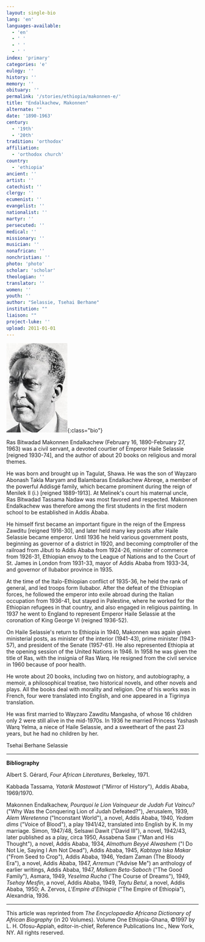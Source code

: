```yaml
---
layout: single-bio
lang: 'en'
languages-available:
  - 'en'
  - ' '
  - ' '
  - ' '
index: 'primary'
categories: 'e'
eulogy: ''
history: ''
memory: ''
obituary: ''
permalink: '/stories/ethiopia/makonnen-e/'
title: "Endalkachew, Makonnen"
alternate: ""
date: '1890-1963'
century:
  - '19th'
  - '20th'
tradition: 'orthodox'
affiliation:
  - 'orthodox church'
country:
  - 'ethiopia'
ancient: ''
artist: ''
catechist: ''
clergy: ''
ecumenist: ''
evangelist: ''
nationalist: ''
martyr: ''
persecuted: ''
medical: ''
missionary: ''
musician: ''
nonafrican: ''
nonchristian: ''
photo: 'photo'
scholar: 'scholar'
theologian: ''
translator: ''
women: ''
youth: ''
author: "Selassie, Tsehai Berhane"
institution: ""
liaison: ""
project-luke: ''
upload: 2011-01-01
---
```


![Makonnen Endalkachew](/images/bio-pics/ethiopia/makonnen-e/makonnen_endalkachew.jpg){:class="bio"}

Ras Bitwadad Makonnen Endalkachew (February 16, 1890-February 27, 1963) was a civil servant, a devoted courtier of Emperor Haile Selassie [reigned 1930-74], and the author of about 20 books on religious and moral themes.

He was born and brought up in Tagulat, Shawa. He was the son of Wayzaro Abonash Takla Maryam and Balambaras Endalkachew Abreqe, a member of the powerful Addisgé family, which became prominent during the reign of Menilek II (i.) [reigned 1889-1913]. At Melinek's court his maternal uncle, Ras Bitwadad Tassama Nadaw was most favored and respected. Makonnen Endalkachew was therefore among the first students in the first modern school to be established in Addis Ababa.

He himself first became an important figure in the reign of the Empress Zawditu  [reigned 1916-30], and later held many key posts after Haile Selassie became emperor. Until 1936 he held various government posts, beginning as governor of a district in 1920, and becoming comptroller of the railroad from Jibuti to Addis Ababa from 1924-26, minister of commerce from 1926-31, Ethiopian envoy to the League of Nations and to the Court of St. James in London from 1931-33, mayor of Addis Ababa from 1933-34, and governor of Ilubabor province in 1935.

At the time of the Italo-Ethiopian conflict of 1935-36, he held the rank of general, and led troops form Ilubabor. After the defeat of the Ethiopian forces, he followed the emperor into exile abroad during the Italian occupation from 1936-41, but stayed in Palestine, where he worked for the Ethiopian refugees in that country, and also engaged in religious painting. In 1937 he went to England to represent Emperor Haile Selassie at the coronation of King George VI (reigned 1936-52).

On Haile Selassie's return to Ethiopia in 1940, Makonnen was again given ministerial posts, as minister of the interior (1941-43), prime minister (1943-57), and president of the Senate (1957-61). He also represented Ethiopia at the opening session of the United Nations in 1946. In 1958 he was given the title of Ras, with the insignia of Ras Warq. He resigned from the civil service in 1960 because of poor health.

He wrote about 20 books, including two on history, and autobiography, a memoir, a philosophical treatise, two historical novels, and other novels and plays. All the books deal with morality and religion. One of his works was in French, four were translated into English, and one appeared in a Tigrinya translation.

He was first married to Wayzaro Zawditu Mangasha, of whose 16 children only 2 were still alive in the mid-1970s. In 1936 he married Princess Yashash Warq Yelma, a niece of Haile Selassie, and a sweetheart of the past 23 years, but he had no children by her.

Tsehai Berhane Selassie

---

**Bibliography**

Albert S. Gérard, *Four African Literatures*, Berkeley, 1971.

Kabbada Tassama, *Yatarik Mastawat* ("Mirror of History"), Addis Ababa, 1969/1970.

Makonnen Endalkachew, *Pourquoi le Lion Vainqueur de Judah Fut Vaincu?* ("Why Was the Conquering Lion of Judah Defeated?"), Jerusalem, 1939, *Alem Weretenna* ("Inconstant World"), a novel, Addis Ababa, 1940, *Yedam dims* ("Voice of Blood"), a play 1941/42, translated into English by K. In my marriage. Simon, 1947/48, Selsawi Dawit ("David III"), a novel, 1942/43, later published as a play, circa 1950, Assabena Saw ("Man and His Thought"), a novel, Addis Ababa, 1934, *Almothum Beyyé Alwashem* ("I Do Not Lie, Saying I Am Not Dead"), Addis Ababa, 1945, *Kabtaya Iska Makar* ("From Seed to Crop"), Addis Ababa, 1946, Yedam Zaman (The Bloody Era"), a novel, Addis Ababa, 1947, *Arremun* ("Advise Me") an anthology of earlier writings, Addis Ababa, 1947, *Malkam Beta-Saboch* ("The Good Family"), Asmara, 1949, *Yeselma Rucha* ('The Course of Dreams"), 1949, *Tsehay Mesfin*, a novel, Addis Ababa, 1949, *Taytu Betul*, a novel, Addis Ababa, 1950; A. Zervos, *L'Empire d'Ethiopie* ("The Empire of Ethiopia"), Alexandria, 1936.

---

This article was reprinted from *The Encyclopaedia Africana Dictionary of African Biography* (in 20 Volumes). Volume One Ethiopia-Ghana, &copy;1997 by L. H. Ofosu-Appiah, editor-in-chief, Reference Publications Inc., New York, NY. All rights reserved.
